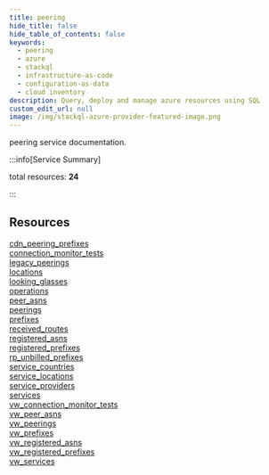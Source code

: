 ```yaml
---
title: peering
hide_title: false
hide_table_of_contents: false
keywords:
  - peering
  - azure
  - stackql
  - infrastructure-as-code
  - configuration-as-data
  - cloud inventory
description: Query, deploy and manage azure resources using SQL
custom_edit_url: null
image: /img/stackql-azure-provider-featured-image.png
---
```


peering service documentation.

:::info[Service Summary]

total resources: __24__  

:::

## Resources
<div class="row">
<div class="providerDocColumn">
<a href="/services/peering/cdn_peering_prefixes/">cdn_peering_prefixes</a><br />
<a href="/services/peering/connection_monitor_tests/">connection_monitor_tests</a><br />
<a href="/services/peering/legacy_peerings/">legacy_peerings</a><br />
<a href="/services/peering/locations/">locations</a><br />
<a href="/services/peering/looking_glasses/">looking_glasses</a><br />
<a href="/services/peering/operations/">operations</a><br />
<a href="/services/peering/peer_asns/">peer_asns</a><br />
<a href="/services/peering/peerings/">peerings</a><br />
<a href="/services/peering/prefixes/">prefixes</a><br />
<a href="/services/peering/received_routes/">received_routes</a><br />
<a href="/services/peering/registered_asns/">registered_asns</a><br />
<a href="/services/peering/registered_prefixes/">registered_prefixes</a>
</div>
<div class="providerDocColumn">
<a href="/services/peering/rp_unbilled_prefixes/">rp_unbilled_prefixes</a><br />
<a href="/services/peering/service_countries/">service_countries</a><br />
<a href="/services/peering/service_locations/">service_locations</a><br />
<a href="/services/peering/service_providers/">service_providers</a><br />
<a href="/services/peering/services/">services</a><br />
<a href="/services/peering/vw_connection_monitor_tests/">vw_connection_monitor_tests</a><br />
<a href="/services/peering/vw_peer_asns/">vw_peer_asns</a><br />
<a href="/services/peering/vw_peerings/">vw_peerings</a><br />
<a href="/services/peering/vw_prefixes/">vw_prefixes</a><br />
<a href="/services/peering/vw_registered_asns/">vw_registered_asns</a><br />
<a href="/services/peering/vw_registered_prefixes/">vw_registered_prefixes</a><br />
<a href="/services/peering/vw_services/">vw_services</a>
</div>
</div>